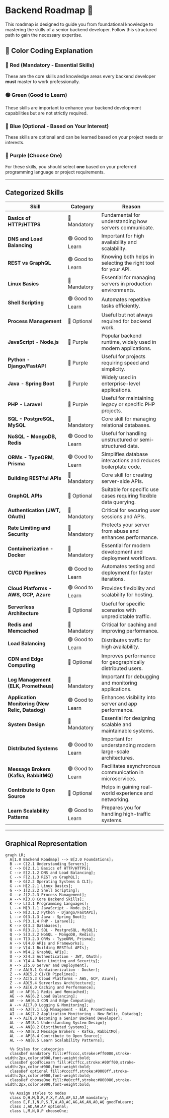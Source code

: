 # Backend Roadmap 🚀

This roadmap is designed to guide you from foundational knowledge to mastering the skills of a senior backend developer. Follow this structured path to gain the necessary expertise.

## **🎨 Color Coding Explanation**

### **🔴 Red (Mandatory - Essential Skills)**
These are the core skills and knowledge areas every backend developer **must** master to work professionally.

### **🟢 Green (Good to Learn)**
These skills are important to enhance your backend development capabilities but are not strictly required.

### **🔵 Blue (Optional - Based on Your Interest)**
These skills are optional and can be learned based on your project needs or interests.

### **💜 Purple (Choose One)**
For these skills, you should select **one** based on your preferred programming language or project requirements.

---

## **Categorized Skills**

| **Skill**                | **Category**       | **Reason** |
|--------------------------|-------------------|------------------------------------------------------|
| **Basics of HTTP/HTTPS** | 🔴 Mandatory      | Fundamental for understanding how servers communicate. |
| **DNS and Load Balancing** | 🟢 Good to Learn  | Important for high availability and scalability. |
| **REST vs GraphQL**       | 🟢 Good to Learn  | Knowing both helps in selecting the right tool for your API. |
| **Linux Basics**          | 🔴 Mandatory      | Essential for managing servers in production environments. |
| **Shell Scripting**       | 🟢 Good to Learn  | Automates repetitive tasks efficiently. |
| **Process Management**    | 🔵 Optional       | Useful but not always required for backend work. |
| **JavaScript - Node.js**  | 💜 Purple         | Popular backend runtime, widely used in modern applications. |
| **Python - Django/FastAPI** | 💜 Purple         | Useful for projects requiring speed and simplicity. |
| **Java - Spring Boot**    | 💜 Purple         | Widely used in enterprise-level applications. |
| **PHP - Laravel**         | 💜 Purple         | Useful for maintaining legacy or specific PHP projects. |
| **SQL - PostgreSQL, MySQL** | 🔴 Mandatory      | Core skill for managing relational databases. |
| **NoSQL - MongoDB, Redis** | 🟢 Good to Learn  | Useful for handling unstructured or semi-structured data. |
| **ORMs - TypeORM, Prisma** | 🟢 Good to Learn  | Simplifies database interactions and reduces boilerplate code. |
| **Building RESTful APIs**  | 🔴 Mandatory      | Core skill for creating server-side APIs. |
| **GraphQL APIs**          | 🔵 Optional       | Suitable for specific use cases requiring flexible data querying. |
| **Authentication (JWT, OAuth)** | 🔴 Mandatory  | Critical for securing user sessions and APIs. |
| **Rate Limiting and Security** | 🔴 Mandatory  | Protects your server from abuse and enhances performance. |
| **Containerization - Docker** | 🔴 Mandatory  | Essential for modern development and deployment workflows. |
| **CI/CD Pipelines**       | 🟢 Good to Learn  | Automates testing and deployment for faster iterations. |
| **Cloud Platforms - AWS, GCP, Azure** | 🟢 Good to Learn | Provides flexibility and scalability for hosting. |
| **Serverless Architecture** | 🔵 Optional    | Useful for specific scenarios with unpredictable traffic. |
| **Redis and Memcached**    | 🔴 Mandatory     | Critical for caching and improving performance. |
| **Load Balancing**         | 🟢 Good to Learn  | Distributes traffic for high availability. |
| **CDN and Edge Computing** | 🔵 Optional       | Improves performance for geographically distributed users. |
| **Log Management (ELK, Prometheus)** | 🔴 Mandatory  | Important for debugging and monitoring applications. |
| **Application Monitoring (New Relic, Datadog)** | 🟢 Good to Learn | Enhances visibility into server and app performance. |
| **System Design**          | 🔴 Mandatory      | Essential for designing scalable and maintainable systems. |
| **Distributed Systems**    | 🟢 Good to Learn  | Important for understanding modern large-scale architectures. |
| **Message Brokers (Kafka, RabbitMQ)** | 🟢 Good to Learn | Facilitates asynchronous communication in microservices. |
| **Contribute to Open Source** | 🔵 Optional    | Helps in gaining real-world experience and networking. |
| **Learn Scalability Patterns** | 🟢 Good to Learn | Prepares you for handling high-traffic systems. |

---

## **Graphical Representation**

```mermaid
graph LR;
  A[1.0 Backend Roadmap] --> B[2.0 Foundations];
  B --> C[2.1 Understanding Servers];
  C --> D[2.1.1 Basics of HTTP/HTTPS];
  C --> E[2.1.2 DNS and Load Balancing];
  C --> F[2.1.3 REST vs GraphQL];
  B --> G[2.2 Operating Systems & CLI];
  G --> H[2.2.1 Linux Basics];
  G --> I[2.2.2 Shell Scripting];
  G --> J[2.2.3 Process Management];
  A --> K[3.0 Core Backend Skills];
  K --> L[3.1 Programming Languages];
  L --> M[3.1.1 JavaScript - Node.js];
  L --> N[3.1.2 Python - Django/FastAPI];
  L --> O[3.1.3 Java - Spring Boot];
  L --> P[3.1.4 PHP - Laravel];
  K --> Q[3.2 Databases];
  Q --> R[3.2.1 SQL - PostgreSQL, MySQL];
  Q --> S[3.2.2 NoSQL - MongoDB, Redis];
  Q --> T[3.2.3 ORMs - TypeORM, Prisma];
  A --> U[4.0 APIs and Frameworks];
  U --> V[4.1 Building RESTful APIs];
  U --> W[4.2 GraphQL APIs];
  U --> X[4.3 Authentication - JWT, OAuth];
  U --> Y[4.4 Rate Limiting and Security];
  A --> Z[5.0 Server and Deployment];
  Z --> AA[5.1 Containerization - Docker];
  Z --> AB[5.2 CI/CD Pipelines];
  Z --> AC[5.3 Cloud Platforms - AWS, GCP, Azure];
  Z --> AD[5.4 Serverless Architecture];
  A --> AE[6.0 Caching and Performance];
  AE --> AF[6.1 Redis and Memcached];
  AE --> AG[6.2 Load Balancing];
  AE --> AH[6.3 CDN and Edge Computing];
  A --> AI[7.0 Logging & Monitoring];
  AI --> AJ[7.1 Log Management - ELK, Prometheus];
  AI --> AK[7.2 Application Monitoring - New Relic, Datadog];
  A --> AL[8.0 Becoming a Senior Backend Developer];
  AL --> AM[8.1 Understanding System Design];
  AL --> AN[8.2 Distributed Systems];
  AL --> AO[8.3 Message Brokers - Kafka, RabbitMQ];
  AL --> AP[8.4 Contribute to Open Source];
  AL --> AQ[8.5 Learn Scalability Patterns];

  %% Styles for categories
  classDef mandatory fill:#ffcccc,stroke:#ff0000,stroke-width:2px,color:#000,font-weight:bold;
  classDef goodToLearn fill:#ccffcc,stroke:#00ff00,stroke-width:2px,color:#000,font-weight:bold;
  classDef optional fill:#ccccff,stroke:#0000ff,stroke-width:2px,color:#000,font-weight:bold;
  classDef chooseOne fill:#e0ccff,stroke:#800080,stroke-width:2px,color:#000,font-weight:bold;

  %% Assign styles to nodes
  class D,H,M,O,R,V,X,Y,AA,AF,AJ,AM mandatory;
  class E,F,I,N,P,S,T,W,AB,AC,AG,AK,AN,AO,AQ goodToLearn;
  class J,AD,AH,AP optional;
  class L,M,N,O,P chooseOne;
